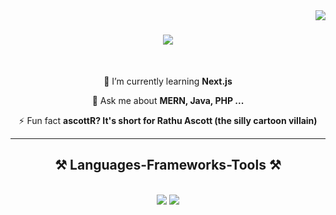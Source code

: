 <img align="right" src="https://visitor-badge.laobi.icu/badge?page_id=ascottR" />

<h1 align="center">
    <img src="https://readme-typing-svg.herokuapp.com/?font=Righteous&size=35&center=true&vCenter=true&width=500&height=70&duration=4000&lines=Hi+There!+👋;+I'm+Tehan+Nimsitha!;" />
</h1>

<br/>

<div align="center">
  
 🌱 I’m currently learning **Next.js**

💬 Ask me about **MERN, Java, PHP ...**

⚡ Fun fact **ascottR? It's short for Rathu Ascott (the silly cartoon villain)**

 </div>
 <!--
<div align="center"> 
  <a href="nimsithamvt@gmail.com">
    <img src="https://img.shields.io/badge/Gmail-333333?style=for-the-badge&logo=gmail&logoColor=red" />
  </a>
  <a href="www.linkedin.com/in/tehannimsitha" target="_blank">
    <img src="https://img.shields.io/badge/LinkedIn-0077B5?style=for-the-badge&logo=linkedin&logoColor=white" target="_blank" />
  </a>
  <a href="https:/ascottR.github.io" target="_blank">
     <img src="https://img.shields.io/badge/Portfolio-FF5722?style=for-the-badge&logo=todoist&logoColor=white" target="_blank" /> 
  </a>
</div>
  -->
 <hr/>
 
<h2 align="center">⚒️ Languages-Frameworks-Tools ⚒️</h2>
<br/>
<div align="center">
    <img src="https://skillicons.dev/icons?i=react,figma,tailwind,git" />
    <img src="https://skillicons.dev/icons?i=python,c,java,nodejs,php,javascript,mongodb,mysql" /><br>
</div>

<br/>

<!--<hr/>

<div align="center">
  <h2>🐍 My Contributions 🐍</h2>
  <br>
  <img alt="snake eating my contributions" src="https://raw.githubusercontent.com/salesp07/salesp07/output/github-contribution-grid-snake.svg" />
  
  <br/><br/><br/>
</div>


<hr/>

<h2 align="center">⚡ Stats ⚡</h2>
<br>
<div align=center>
  <img width=390 src="https://github-readme-streak-stats-ascottR.vercel.app/?user=ascottR&count_private=true&theme=react&border_radius=10" alt="streak stats"/>
  <img width=390 src="https://github-readme-stats  .vercel.app/api?username=ascottR&count_private=true&show_icons=true&theme=react&rank_icon=github&border_radius=10" alt="readme stats" />
  <br/>
  <img width=325 align="center" src="https://github-readme-stats-ascottR.vercel.app/api/top-langs/?username=ascottR&hide=HTML&langs_count=8&layout=compact&theme=react&border_radius=10&size_weight=0.5&count_weight=0.5&exclude_repo=github-readme-stats" alt="top langs" />
</div>

<br/><br/>

<hr/>
-->
<br/>

